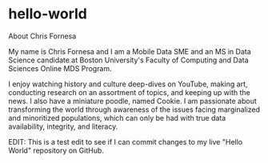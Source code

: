 # hello-world
About Chris Fornesa

My name is Chris Fornesa and I am a Mobile Data SME and an MS in Data Science candidate at Boston University's Faculty of Computing and Data Sciences Online MDS Program.

I enjoy watching history and culture deep-dives on YouTube, making art, conducting research on an assortment of topics, and keeping up with the news.  I also have a miniature poodle, named Cookie.  I am passionate about transforming the world through awareness of the issues facing marginalized and minoritized populations, which can only be had with true data availability, integrity, and literacy.

EDIT: This is a test edit to see if I can commit changes to my live "Hello World" repository on GitHub.